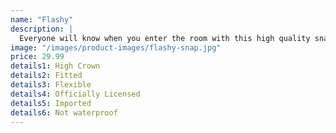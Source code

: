 ```yaml
---
name: "Flashy"
description: |
  Everyone will know when you enter the room with this high quality snapback with a flashy look.
image: "/images/product-images/flashy-snap.jpg"
price: 29.99
details1: High Crown
details2: Fitted
details3: Flexible
details4: Officially Licensed
details5: Imported
details6: Not waterproof
---
```

